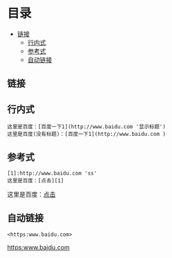 # 目录
- [链接](#链接)
  - [行内式](#行内式)
  - [参考式](#参考式)
  - [自动链接](#自动链接)

## 链接
## 行内式
```
这里是百度：[百度一下1](http://www.baidu.com '显示标题')
这里是百度(没有标题)：[百度一下1](http://www.baidu.com )
```
## 参考式
```
[1]:http://www.baidu.com 'ss'
这里是百度：[点击][1]
```
[1]:http://www.baidu.com 'ss'
这里是百度：[点击][1]

## 自动链接
```
<https:www.baidu.com>
```
<https:www.baidu.com>